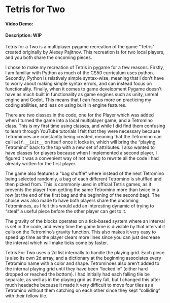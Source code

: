 # Tetris for Two
#### Video Demo:  <URL HERE>
#### Description: WIP
Tetris for a Two is a multiplayer pygame recreation of the game "Tetris" created originally by Alexey Pajitnov. This recreation is for two local players, and you both share the oncoming pieces.

I chose to make my recreation of Tetris in pygame for a few reasons.
Firstly, I am familiar with Python as much of the CS50 curriculum uses python. Secondly, Python is relatively simple syntax-wise, meaning that I don’t have to worry about making simple syntax errors, and can instead focus on functionality. Finally, when it comes to game development Pygame doesn’t have as much built in functionality as game engines such as unity, unreal engine and Godot. This means that I can focus more on practicing my coding abilities, and less on using built in engine features.

There are two classes in the code, one for the Player which was added when I turned the game into a local multiplayer game, and a Tetromino class. This is my first time using classes, and while I did find them confusing to learn through YouTube tutorials I felt that they were necessary because Tetrominoes are constantly being created, meaning that the Tetromino can call `self.__init__` on itself once it locks in, which will bring the “playing Tetromino” back to the top with a new set of attributes. I also wanted to have classes for players because when I implemented a second player, I figured it was a convenient way of not having to rewrite all the code I had already written for the first player.

The game also features a “bag shuffle” where instead of the next Tetromino being selected randomly, a bag of each different Tetromino is shuffled and then picked from. This is commonly used in official Tetris games, as it prevents the player from getting the same Tetromino more than twice in a row (at the end of the first bag and the beginning of the second bag). The choice was also made to have both players share the oncoming Tetrominoes, as I felt this would add an interesting dynamic of trying to “steal” a useful piece before the other player can get to it. 

The gravity of the blocks operates on a tick-based system where an interval is set in the code, and every time the game time is divisible by that interval it calls on the Tetromino’s gravity function. This also makes it very easy to speed up time as the player clears more lines since you can just decrease the interval which will make ticks come by faster.

Tetris For Two uses a 2d list internally to handle the playing grid. Each piece is also its own 2d array, and a dictionary at the beginning associates every Tetromino name with a color and shape. Tetrominoes also aren’t added to the internal playing grid until they have been “locked in” (either hard dropped or reached the bottom). I had initially had each falling tile be separate, as well as in the playing grid as they fall, but I changed this after much headache because it made it very difficult to move four tiles as a Tetromino without them catching on each other since they kept “colliding” with their fellow tile.

